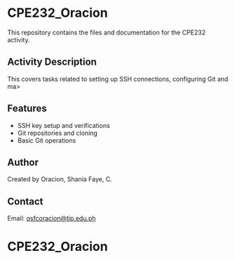 # CPE232_Oracion

This repository contains the files and documentation for the CPE232 activity.

## Activity Description

This covers tasks related to setting up SSH connections, configuring Git and ma>

## Features
- SSH key setup and verifications
- Git repositories and cloning
- Basic Git operations

## Author
Created by Oracion, Shania Faye, C.

## Contact
Email: qsfcoracion@tip.edu.ph
# CPE232_Oracion
